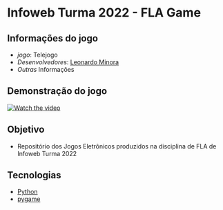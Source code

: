 # Infoweb Turma 2022 - FLA Game

## Informações do jogo
- *jogo*: Telejogo
- *Desenvolvedores*: [Leonardo Minora](https://github.com/leonardo-minora)
- *Outras* Informações

## Demonstração do jogo
[![Watch the video](https://i.imgur.com/vKb2F1B.png)](https://youtu.be/vt5fpE0bzSY)

## Objetivo
- Repositório dos Jogos Eletrônicos produzidos na disciplina de FLA de Infoweb Turma 2022

## Tecnologias
- [Python](https://www.python.org/)
- [pygame](https://www.pygame.org/)
